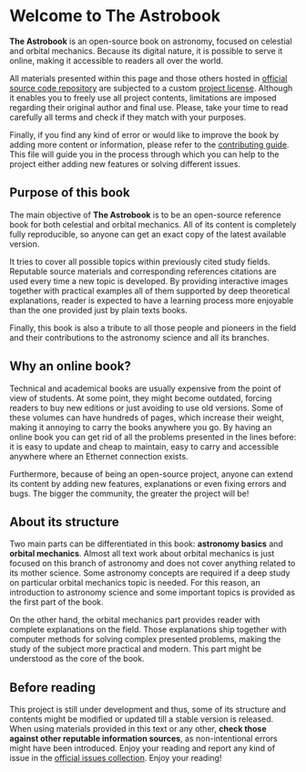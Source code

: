 Welcome to The Astrobook
========================

**The Astrobook** is an open-source book on astronomy, focused on celestial and
orbital mechanics. Because its digital nature, it is possible to serve it
online, making it accessible to readers all over the world.

All materials presented within this page and those others hosted in [official
source code repository](https://github.com/astrobook/astrobook) are subjected to
a custom [project
license](https://github.com/astrobook/astrobook/blob/master/LICENSE). Although
it enables you to freely use all project contents, limitations are imposed
regarding their original author and final use. Please, take your time to read
carefully all terms and check if they match with your purposes.

Finally, if you find any kind of error or would like to improve the book by
adding more content or information, please refer to the [contributing
guide](https://github.com/astrobook/astrobook/blob/master/CONTRIBUTING). This
file will guide you in the process through which you can help to the project
either adding new features or solving different issues.


Purpose of this book
--------------------

The main objective of **The Astrobook** is to be an open-source reference book
for both celestial and orbital mechanics. All of its content is completely fully
reproducible, so anyone can get an exact copy of the latest available version.

It tries to cover all possible topics within previously cited study fields.
Reputable source materials and corresponding references citations are used every
time a new topic is developed. By providing interactive images together with
practical examples all of them supported by deep theoretical explanations,
reader is expected to have a learning process more enjoyable than the one
provided just by plain texts books.

Finally, this book is also a tribute to all those people and pioneers in the
field and their contributions to the astronomy science and all its branches.


Why an online book?
-------------------

Technical and academical books are usually expensive from the point of view of
students. At some point, they might become outdated, forcing readers to buy new
editions or just avoiding to use old versions. Some of these volumes can have
hundreds of pages, which increase their weight, making it annoying to carry the
books anywhere you go. By having an online book you can get rid of all the
problems presented in the lines before: it is easy to update and cheap to
maintain, easy to carry and accessible anywhere where an Ethernet connection
exists.

Furthermore, because of being an open-source project, anyone can extend its
content by adding new features, explanations or even fixing errors and bugs. The
bigger the community, the greater the project will be!


About its structure
-------------------

Two main parts can be differentiated in this book: **astronomy basics** and
**orbital mechanics**. Almost all text work about orbital mechanics is just focused
on this branch of astronomy and does not cover anything related to its mother
science. Some astronomy concepts are required if a deep study on particular
orbital mechanics topic is needed. For this reason, an introduction to astronomy
science and some important topics is provided as the first part of the book.

On the other hand, the orbital mechanics part provides reader with complete
explanations on the field. Those explanations ship together with computer
methods for solving complex presented problems, making the study of the subject
more practical and modern. This part might be understood as the core of the
book.


Before reading
--------------

This project is still under development and thus, some of its structure and
contents might be modified or updated till a stable version is released. When
using materials provided in this text or any other, **check those against other
reputable information sources**, as non-intentional errors might have been
introduced. Enjoy your reading and report any kind of issue in the [official
issues collection](https://github.com/astrobook/astrobook/issues). Enjoy your
reading!
